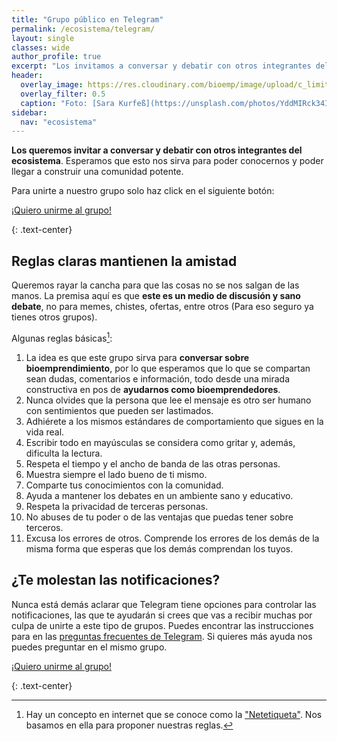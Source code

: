 ```yaml
---
title: "Grupo público en Telegram"
permalink: /ecosistema/telegram/
layout: single
classes: wide
author_profile: true
excerpt: "Los invitamos a conversar y debatir con otros integrantes del ecosistema a través de Telegram."
header:
  overlay_image: https://res.cloudinary.com/bioemp/image/upload/c_limit,f_auto,q_auto,w_1200/b2/celular-whatsapp.jpg
  overlay_filter: 0.5
  caption: "Foto: [Sara Kurfeß](https://unsplash.com/photos/YddMIRck34I) @ Unsplash"
sidebar:
  nav: "ecosistema"
---
```


**Los queremos invitar a conversar y debatir con otros integrantes del ecosistema**. Esperamos que esto nos sirva para poder conocernos y poder llegar a construir una comunidad potente.

Para unirte a nuestro grupo solo haz click en el siguiente botón:

<p><a href="https://t.me/amigos_bioemp" class="btn btn--info btn--x-large" target="_blank" rel="noopener noreferrer" onclick="ga('send', 'event', 'click', 'telegram', 'telegram', '0');"> <i class="fab fa-telegram"></i> ¡Quiero unirme al grupo!</a></p>
{: .text-center}

## Reglas claras mantienen la amistad

Queremos rayar la cancha para que las cosas no se nos salgan de las manos. La premisa aquí es que **este es un medio de discusión y sano debate**, no para memes, chistes, ofertas, entre otros (Para eso seguro ya tienes otros grupos).

Algunas reglas básicas[^1]:

1. La idea es que este grupo sirva para **conversar sobre bioemprendimiento**, por lo que esperamos que lo que se compartan sean dudas, comentarios e información, todo desde una mirada constructiva en pos de **ayudarnos como bioemprendedores**.
2. Nunca olvides que la persona que lee el mensaje es otro ser humano con sentimientos que pueden ser lastimados.
3. Adhiérete a los mismos estándares de comportamiento que sigues en la vida real.
4. Escribir todo en mayúsculas se considera como gritar y, además, dificulta la lectura.
5. Respeta el tiempo y el ancho de banda de las otras personas.
6. Muestra siempre el lado bueno de ti mismo.
7. Comparte tus conocimientos con la comunidad.
8. Ayuda a mantener los debates en un ambiente sano y educativo.
9. Respeta la privacidad de terceras personas.
10. No abuses de tu poder o de las ventajas que puedas tener sobre terceros.
11. Excusa los errores de otros. Comprende los errores de los demás de la misma forma que esperas que los demás comprendan los tuyos.

## ¿Te molestan las notificaciones?

Nunca está demás aclarar que Telegram tiene opciones para controlar las notificaciones, las que te ayudarán si crees que vas a recibir muchas por culpa de unirte a este tipo de grupos. Puedes encontrar las instrucciones para en las [preguntas frecuentes de Telegram](https://telegram.org/faq/es#problemas-de-notificaciones). Si quieres más ayuda nos puedes preguntar en el mismo grupo.

<p><a href="https://t.me/amigos_bioemp" class="btn btn--info btn--x-large" target="_blank" rel="noopener noreferrer" onclick="ga('send', 'event', 'click', 'telegram', 'telegram', '0');"> <i class="fab fa-telegram"></i> ¡Quiero unirme al grupo!</a></p>
{: .text-center}

[^1]:	Hay un concepto en internet que se conoce como la ["Netetiqueta"](https://es.wikipedia.org/wiki/Netiqueta). Nos basamos en ella para proponer nuestras reglas.